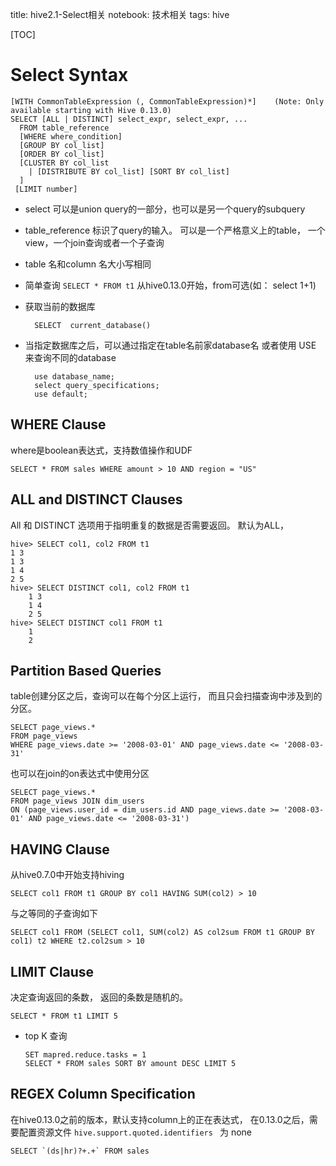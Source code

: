 title: hive2.1-Select相关
notebook: 技术相关
tags: hive

[TOC]

# Select Syntax

	[WITH CommonTableExpression (, CommonTableExpression)*]    (Note: Only available starting with Hive 0.13.0)
	SELECT [ALL | DISTINCT] select_expr, select_expr, ...
	  FROM table_reference
	  [WHERE where_condition]
	  [GROUP BY col_list]
	  [ORDER BY col_list]
	  [CLUSTER BY col_list
	    | [DISTRIBUTE BY col_list] [SORT BY col_list]
	  ]
	 [LIMIT number]

+ select 可以是union query的一部分，也可以是另一个query的subquery
+ table_reference 标识了query的输入。 可以是一个严格意义上的table， 一个view，一个join查询或者一个子查询
+ table 名和column 名大小写相同
+ 简单查询
	```SELECT * FROM t1```
  从hive0.13.0开始，from可选(如： select 1+1)

+ 获取当前的数据库

  ```
	SELECT 	current_database()
  ```

+ 当指定数据库之后，可以通过指定在table名前家database名 或者使用 USE 来查询不同的database

  ```
	use database_name;
	select query_specifications;
	use default;
   ```

## WHERE Clause

where是boolean表达式，支持数值操作和UDF

    SELECT * FROM sales WHERE amount > 10 AND region = "US"

## ALL and DISTINCT Clauses

All 和 DISTINCT 选项用于指明重复的数据是否需要返回。 默认为ALL，

    hive> SELECT col1, col2 FROM t1
    1 3
    1 3
    1 4
    2 5
    hive> SELECT DISTINCT col1, col2 FROM t1
        1 3
        1 4
        2 5
    hive> SELECT DISTINCT col1 FROM t1
        1
        2

## Partition Based Queries

table创建分区之后，查询可以在每个分区上运行， 而且只会扫描查询中涉及到的分区。

    SELECT page_views.*
    FROM page_views
    WHERE page_views.date >= '2008-03-01' AND page_views.date <= '2008-03-31'

也可以在join的on表达式中使用分区

    SELECT page_views.*
    FROM page_views JOIN dim_users
    ON (page_views.user_id = dim_users.id AND page_views.date >= '2008-03-01' AND page_views.date <= '2008-03-31')

## HAVING Clause

从hive0.7.0中开始支持hiving

    SELECT col1 FROM t1 GROUP BY col1 HAVING SUM(col2) > 10

与之等同的子查询如下

    SELECT col1 FROM (SELECT col1, SUM(col2) AS col2sum FROM t1 GROUP BY col1) t2 WHERE t2.col2sum > 10

## LIMIT Clause
决定查询返回的条数， 返回的条数是随机的。

    SELECT * FROM t1 LIMIT 5

+ top K 查询

    ```
    SET mapred.reduce.tasks = 1
    SELECT * FROM sales SORT BY amount DESC LIMIT 5
    ```

## REGEX Column Specification
在hive0.13.0之前的版本，默认支持column上的正在表达式， 在0.13.0之后，需要配置资源文件 ```hive.support.quoted.identifiers ``` 为 none

    SELECT `(ds|hr)?+.+` FROM sales
